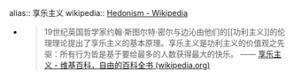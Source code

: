alias:: 享乐主义
wikipedia:: [Hedonism - Wikipedia](https://en.wikipedia.org/wiki/Hedonism)


  - > 19世纪英国哲学家约翰·斯图尔特·密尔与边沁由他们的[[功利主义]]的伦理理论提出了享乐主义的基本原理。享乐主义是功利主义的价值观之先驱：所有行为皆是基于要给最多的人数获得最大的快乐。
    —— [享乐主义 - 维基百科，自由的百科全书 (wikipedia.org)](https://zh.wikipedia.org/zh-cn/%E4%BA%AB%E6%A8%82%E4%B8%BB%E7%BE%A9)